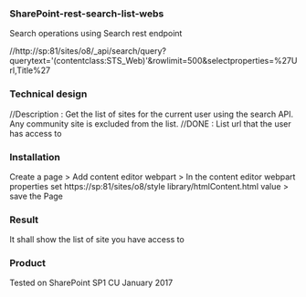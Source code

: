 ### SharePoint-rest-search-list-webs
Search operations using Search rest endpoint

//http://sp:81/sites/o8/_api/search/query?querytext='(contentclass:STS_Web)'&rowlimit=500&selectproperties=%27Url,Title%27

### Technical design 

//Description : Get the list of sites for the current user using the search API. Any community site is excluded from the list.
//DONE : List url that the user has access to

### Installation

Create a page > Add content editor webpart > In the content editor webpart properties set https://sp:81/sites/o8/style library/htmlContent.html value > save the Page

### Result

It shall show the list of site you have access to

### Product

Tested on SharePoint SP1 CU January 2017
